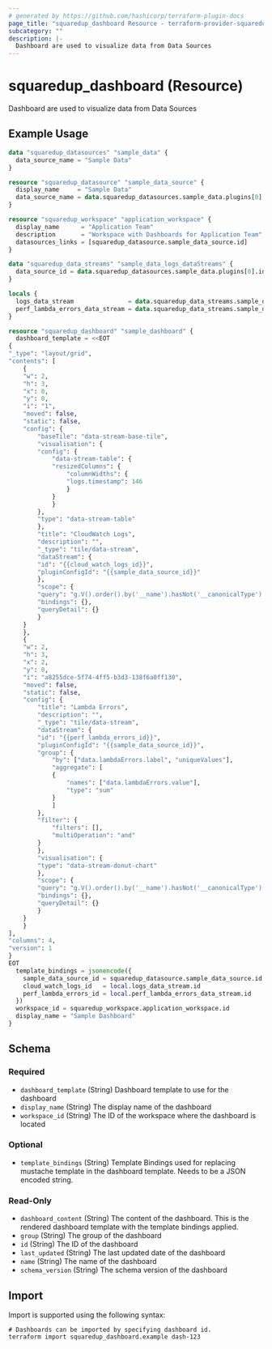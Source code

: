 ```yaml
---
# generated by https://github.com/hashicorp/terraform-plugin-docs
page_title: "squaredup_dashboard Resource - terraform-provider-squaredup"
subcategory: ""
description: |-
  Dashboard are used to visualize data from Data Sources
---
```


# squaredup_dashboard (Resource)

Dashboard are used to visualize data from Data Sources

## Example Usage

```terraform
data "squaredup_datasources" "sample_data" {
  data_source_name = "Sample Data"
}

resource "squaredup_datasource" "sample_data_source" {
  display_name     = "Sample Data"
  data_source_name = data.squaredup_datasources.sample_data.plugins[0].display_name
}

resource "squaredup_workspace" "application_workspace" {
  display_name      = "Application Team"
  description       = "Workspace with Dashboards for Application Team"
  datasources_links = [squaredup_datasource.sample_data_source.id]
}

data "squaredup_data_streams" "sample_data_logs_dataStreams" {
  data_source_id = data.squaredup_datasources.sample_data.plugins[0].id
}

locals {
  logs_data_stream               = data.squaredup_data_streams.sample_data_logs_dataStreams.data_streams[index(data.squaredup_data_streams.sample_data_logs_dataStreams.data_streams.*.definition_name, "logs")]
  perf_lambda_errors_data_stream = data.squaredup_data_streams.sample_data_logs_dataStreams.data_streams[index(data.squaredup_data_streams.sample_data_logs_dataStreams.data_streams.*.definition_name, "perf-lambda-errors")]
}

resource "squaredup_dashboard" "sample_dashboard" {
  dashboard_template = <<EOT
{
"_type": "layout/grid",
"contents": [
	{
	"w": 2,
	"h": 3,
	"x": 0,
	"y": 0,
	"i": "1",
	"moved": false,
	"static": false,
	"config": {
		"baseTile": "data-stream-base-tile",
		"visualisation": {
		"config": {
			"data-stream-table": {
			"resizedColumns": {
				"columnWidths": {
				"logs.timestamp": 146
				}
			}
			}
		},
		"type": "data-stream-table"
		},
		"title": "CloudWatch Logs",
		"description": "",
		"_type": "tile/data-stream",
		"dataStream": {
		"id": "{{cloud_watch_logs_id}}",
		"pluginConfigId": "{{sample_data_source_id}}"
		},
		"scope": {
		"query": "g.V().order().by('__name').hasNot('__canonicalType').has(\"__configId\", \"{{sample_data_source_id}}\").or(__.has(\"sourceType\", within(\"sample-function\",\"sample-server\",\"sample-database\"))).limit(500)",
		"bindings": {},
		"queryDetail": {}
		}
	}
	},
	{
	"w": 2,
	"h": 3,
	"x": 2,
	"y": 0,
	"i": "a8255dce-5f74-4ff5-b3d3-138f6a0ff130",
	"moved": false,
	"static": false,
	"config": {
		"title": "Lambda Errors",
		"description": "",
		"_type": "tile/data-stream",
		"dataStream": {
		"id": "{{perf_lambda_errors_id}}",
		"pluginConfigId": "{{sample_data_source_id}}",
		"group": {
			"by": ["data.lambdaErrors.label", "uniqueValues"],
			"aggregate": [
			{
				"names": ["data.lambdaErrors.value"],
				"type": "sum"
			}
			]
		},
		"filter": {
			"filters": [],
			"multiOperation": "and"
		}
		},
		"visualisation": {
		"type": "data-stream-donut-chart"
		},
		"scope": {
		"query": "g.V().order().by('__name').hasNot('__canonicalType').has(\"__configId\", \"{{sample_data_source_id}}\").or(__.has(\"sourceType\", \"sample-function\")).limit(500)",
		"bindings": {},
		"queryDetail": {}
		}
	}
	}
],
"columns": 4,
"version": 1
}
EOT
  template_bindings = jsonencode({
    sample_data_source_id = squaredup_datasource.sample_data_source.id
    cloud_watch_logs_id   = local.logs_data_stream.id
    perf_lambda_errors_id = local.perf_lambda_errors_data_stream.id
  })
  workspace_id = squaredup_workspace.application_workspace.id
  display_name = "Sample Dashboard"
}
```

<!-- schema generated by tfplugindocs -->
## Schema

### Required

- `dashboard_template` (String) Dashboard template to use for the dashboard
- `display_name` (String) The display name of the dashboard
- `workspace_id` (String) The ID of the workspace where the dashboard is located

### Optional

- `template_bindings` (String) Template Bindings used for replacing mustache template in the dashboard template. Needs to be a JSON encoded string.

### Read-Only

- `dashboard_content` (String) The content of the dashboard. This is the rendered dashboard template with the template bindings applied.
- `group` (String) The group of the dashboard
- `id` (String) The ID of the dashboard
- `last_updated` (String) The last updated date of the dashboard
- `name` (String) The name of the dashboard
- `schema_version` (String) The schema version of the dashboard

## Import

Import is supported using the following syntax:

```shell
# Dashboards can be imported by specifying dashboard id.
terraform import squaredup_dashboard.example dash-123
```
